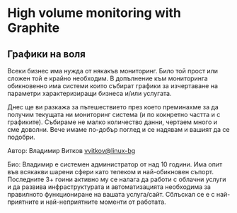 High volume monitoring with Graphite
====================================

Графики на воля
---------------

Всеки бизнес има нужда от някакъв мониторинг. Било той прост или сложен той е крайно необходим. В допълнение към мониторинга обикновенно има системи които събират графики за изчертаване на параметри характеризиращи бизнеса и/или услугата.

Днес ще ви разкажа за пътешествието през което преминахме за да получим текущата ни мониторинг система (и по кокнретно частта и с графиките). Събираме не малко количество данни, чертаем много и сме доволни. Вече имаме по-добър поглед и се надявам и вашият да се подобри.

Автор: Владимир Витков <vvitkov@linux-bg>

Био: Владимир е системен администратор от над 10 години. Има опит във всякакви шарени сфери като телеком и най-обикновен съпорт. Последните 3+ гоини активно му се налага да работи с облачни услуги и да развива инфраструктурата и автоматизацията необходима за правилното функциониране на вашата услуга/сайт. Сблъскал се е с най-приятните и най-неприятните моменти от работата.
